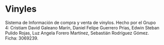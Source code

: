 # Vinyles
Sistema de Información de compra y venta de vinylos.
Hecho por el Grupo 4: Cristiam David Galeano Marín, Daniel Felipe Guerrero Prias, Edwin Steban Pulido Rojas, Luz Angela Forero Martínez, Sebastián Rodríguez Gómez.
Ficha: 3069239.